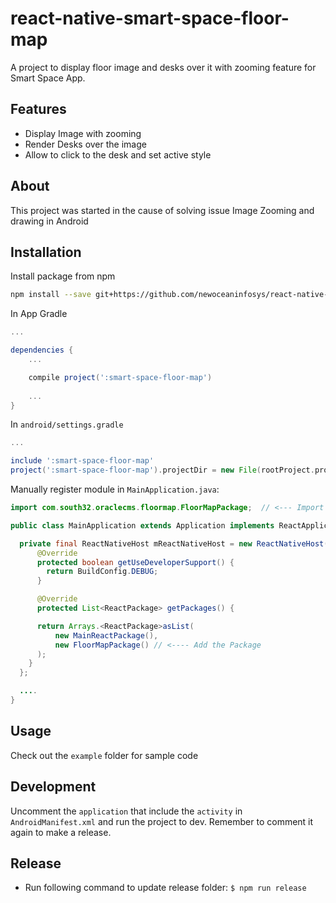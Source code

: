 # react-native-smart-space-floor-map

A project to display floor image and desks over it with zooming feature for Smart Space App.

## Features
- Display Image with zooming
- Render Desks over the image
- Allow to click to the desk and set active style

## About

This project was started in the cause of solving issue Image Zooming and drawing in Android


## Installation

Install package from npm

```sh
npm install --save git+https://github.com/newoceaninfosys/react-native-smart-space-floor-map
```
In App Gradle
```gradle
...

dependencies {
    ...

    compile project(':smart-space-floor-map')
    
    ...
}
```

In `android/settings.gradle`
```gradle
...

include ':smart-space-floor-map'
project(':smart-space-floor-map').projectDir = new File(rootProject.projectDir, '../node_modules/smart-space-floor-map/android/release')
```

Manually register module in `MainApplication.java`:

```java
import com.south32.oraclecms.floormap.FloorMapPackage;  // <--- Import Package

public class MainApplication extends Application implements ReactApplication {

  private final ReactNativeHost mReactNativeHost = new ReactNativeHost(this) {
      @Override
      protected boolean getUseDeveloperSupport() {
        return BuildConfig.DEBUG;
      }

      @Override
      protected List<ReactPackage> getPackages() {

      return Arrays.<ReactPackage>asList(
          new MainReactPackage(),
          new FloorMapPackage() // <---- Add the Package
      );
    }
  };

  ....
}
```

## Usage

Check out the `example` folder for sample code

## Development

Uncomment the `application` that include the `activity` in `AndroidManifest.xml` and run the project to dev. Remember to comment it again to make a release.

## Release
- Run following command to update release folder: `$ npm run release`

